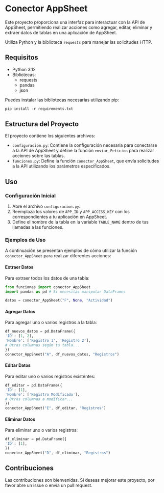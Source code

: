# Conector AppSheet

Este proyecto proporciona una interfaz para interactuar con la API de AppSheet, permitiendo realizar acciones como agregar, editar, eliminar y extraer datos de tablas en una aplicación de AppSheet. 

Utiliza Python y la biblioteca `requests` para manejar las solicitudes HTTP.

## Requisitos

- Python 3.12
- Bibliotecas:
  - requests
  - pandas
  - json

Puedes instalar las bibliotecas necesarias utilizando pip:

```python
pip install -r requirements.txt
```

## Estructura del Proyecto

El proyecto contiene los siguientes archivos:

- `configuracion.py`: Contiene la configuración necesaria para conectarse a la API de AppSheet y define la función `enviar_Peticion` para realizar acciones sobre las tablas.
- `funciones.py`: Define la función `conector_AppSheet`, que envía solicitudes a la API utilizando los parámetros especificados.

## Uso

### Configuración Inicial

1. Abre el archivo `configuracion.py`.
2. Reemplaza los valores de `APP_ID` y `APP_ACCESS_KEY` con los correspondientes a tu aplicación en AppSheet.
3. Define el nombre de la tabla en la variable `TABLE_NAME` dentro de tus llamadas a las funciones.

### Ejemplos de Uso

A continuación se presentan ejemplos de cómo utilizar la función `conector_AppSheet` para realizar diferentes acciones:

#### Extraer Datos

Para extraer todos los datos de una tabla:

```python
from funciones import conector_AppSheet
import pandas as pd # Si necesitas manipular DataFrames

datos = conector_AppSheet("F", None, "Actividad")
```


#### Agregar Datos

Para agregar uno o varios registros a la tabla:

```python
df_nuevos_datos = pd.DataFrame({
'ID': [1, 2],
'Nombre': ['Registro 1', 'Registro 2'],
# Otras columnas según tu tabla...
})
conector_AppSheet("A", df_nuevos_datos, "Registros")
```


#### Editar Datos

Para editar uno o varios registros existentes:

```python
df_editar = pd.DataFrame({
'ID': [1],
'Nombre': ['Registro Modificado'],
# Otras columnas a modificar...
})
conector_AppSheet("E", df_editar, "Registros")
```


#### Eliminar Datos

Para eliminar uno o varios registros:

```python
df_eliminar = pd.DataFrame({
'ID': [1],
})
conector_AppSheet("D", df_eliminar, "Registros")
```


## Contribuciones

Las contribuciones son bienvenidas. Si deseas mejorar este proyecto, por favor abre un issue o envía un pull request.

